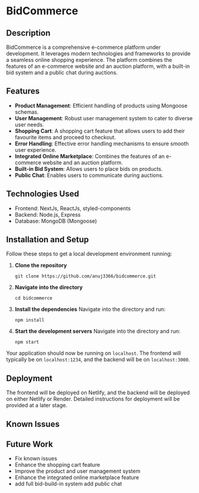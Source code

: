 # BidCommerce

## Description

BidCommerce is a comprehensive e-commerce platform under development. It leverages modern technologies and frameworks to provide a seamless online shopping experience. The platform combines the features of an e-commerce website and an auction platform, with a built-in bid system and a public chat during auctions.

## Features

- **Product Management**: Efficient handling of products using Mongoose schemas.
- **User Management**: Robust user management system to cater to diverse user needs.
- **Shopping Cart**: A shopping cart feature that allows users to add their favourite items and proceed to checkout.
- **Error Handling**: Effective error handling mechanisms to ensure smooth user experience.
- **Integrated Online Marketplace**: Combines the features of an e-commerce website and an auction platform.
- **Built-in Bid System**: Allows users to place bids on products.
- **Public Chat**: Enables users to communicate during auctions.

## Technologies Used

- Frontend: NextJs, ReactJs, styled-components
- Backend: Node.js, Express
- Database: MongoDB (Mongoose)

## Installation and Setup

Follow these steps to get a local development environment running:

1. **Clone the repository**
    ```
    git clone https://github.com/anuj3366/bidcommerce.git
    ```

2. **Navigate into the directory**
    ```
    cd bidcommerce
    ```

3. **Install the dependencies**
    Navigate into the directory and run:
    ```
    npm install
    ```

4. **Start the development servers**
    Navigate into the directory and run:
    ```
    npm start
    ```

Your application should now be running on `localhost`. The frontend will typically be on `localhost:1234`, and the backend will be on `localhost:3000`.

## Deployment

The frontend will be deployed on Netlify, and the backend will be deployed on either Netlify or Render. Detailed instructions for deployment will be provided at a later stage.


## Known Issues



## Future Work

- Fix known issues
- Enhance the shopping cart feature
- Improve the product and user management system
- Enhance the integrated online marketplace feature
- add full bid-build-in system
  add public chat
